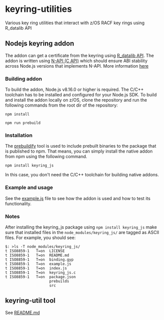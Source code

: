 # keyring-utilities
Various key ring utilities that interact with z/OS RACF key rings using R_datalib API

## Nodejs keyring addon
The addon can get a certificate from the keyring using [R_datalib API](https://www.ibm.com/support/knowledgecenter/SSLTBW_2.4.0/com.ibm.zos.v2r4.ichd100/datalib.htm). The addon is written using [N-API (C API)](https://nodejs.org/dist/latest-v12.x/docs/api/n-api.html#n_api_n_api) which should ensure ABI stability across Node.js versions that implements N-API. More information [here](https://medium.com/the-node-js-collection/n-api-next-generation-apis-for-node-js-native-addons-available-across-all-lts-release-lines-4f35b781f00e)

### Building addon
To build the addon, Node.js v8.16.0 or higher is required. The C/C++ toolchain has to be installed and configured for your Node.js SDK. To build and install the addon locally on z/OS, clone the repository and run the following commands from the root dir of the repository:

```npm install```  

```npm run prebuild``` 

### Installation
The [prebuildify](https://nodejs.org/api/n-api.html#n_api_prebuildify) tool is used to include prebuilt binaries to the package that is published to npm. That means, you can simply install the native addon from npm using the following command.

```npm install keyring_js``` 

In this case, you don't need the C/C++ toolchain for building native addons.

### Example and usage
See the [example.js](./example.js) file to see how the addon is used and how to test its functionality.

### Notes
After installing the keyring_js package using `npm install keyring_js` make sure that installed files in the `node_modules/keyring_js/` are tagged as ASCII files.
For example, you should see:
```
$: >ls -T node_modules/keyring_js/
t ISO8859-1   T=on  LICENSE
t ISO8859-1   T=on  README.md
t ISO8859-1   T=on  binding.gyp
t ISO8859-1   T=on  example.js
t ISO8859-1   T=on  index.js
t ISO8859-1   T=on  keyring_js.c
t ISO8859-1   T=on  package.json
                    prebuilds
                    src

```

## keyring-util tool
See [README.md](./keyring-util/README.md)
